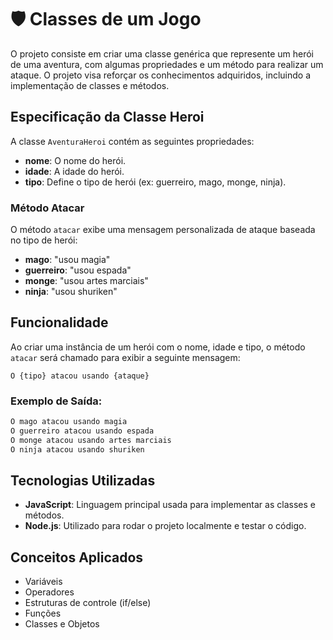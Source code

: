 
# 🛡️ Classes de um Jogo

O projeto consiste em criar uma classe genérica que represente um herói de uma aventura, com algumas propriedades e um método para realizar um ataque. O projeto visa reforçar os conhecimentos adquiridos, incluindo a implementação de classes e métodos.

## Especificação da Classe Heroi

A classe `AventuraHeroi` contém as seguintes propriedades:
- **nome**: O nome do herói.
- **idade**: A idade do herói.
- **tipo**: Define o tipo de herói (ex: guerreiro, mago, monge, ninja).

### Método Atacar

O método `atacar` exibe uma mensagem personalizada de ataque baseada no tipo de herói:
- **mago**: "usou magia"
- **guerreiro**: "usou espada"
- **monge**: "usou artes marciais"
- **ninja**: "usou shuriken"

## Funcionalidade

Ao criar uma instância de um herói com o nome, idade e tipo, o método `atacar` será chamado para exibir a seguinte mensagem:
```
O {tipo} atacou usando {ataque}
```

### Exemplo de Saída:
```bash
O mago atacou usando magia
O guerreiro atacou usando espada
O monge atacou usando artes marciais
O ninja atacou usando shuriken
```

##  Tecnologias Utilizadas
- **JavaScript**: Linguagem principal usada para implementar as classes e métodos.
- **Node.js**: Utilizado para rodar o projeto localmente e testar o código.

##  Conceitos Aplicados

- Variáveis
- Operadores
- Estruturas de controle (if/else)
- Funções
- Classes e Objetos